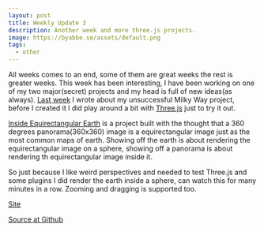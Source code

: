 ```yaml
---
layout: post
title: Weekly Update 3
description: Another week and more three.js projects.
image: https://byabbe.se/assets/default.png
tags:
  - other
---
```

All weeks comes to an end, some of them are great weeks the rest is greater weeks. This week has been interesting, I have been working on one of my two major(secret) projects and my head is full of new ideas(as always). [Last week][1] I wrote about my unsuccessful Milky Way project, before I created it I did play around a bit with [Three.js][4] just to try it out. 

[Inside Equirectangular Earth][3] is a project built with the thought that a 360 degrees panorama(360x360) image is a equirectangular image just as the most common maps of earth. Showing off the earth is about rendering the equirectangular image on a sphere, showing off a panorama is about rendering th equirectangular image inside it. 

So just because I like weird perspectives and needed to test Three.js and some plugins I did render the earth inside a sphere, can watch this for many minutes in a row. Zooming and dragging is supported too.

[Site][3]

[Source at Github][2]

[1]: https://byabbe.se/2014/03/07/weekly-update-2/
[2]: https://github.com/Abbe98/Inside-Equirectangular-Earth
[3]: https://byabbe.se/Inside-Equirectangular-Earth/
[4]: http://threejs.org